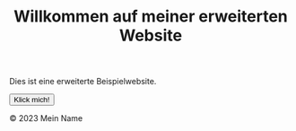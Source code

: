 <!DOCTYPE html>
<html lang="de">
<head>
    <meta charset="UTF-8">
    <meta name="viewport" content="width=device-width, initial-scale=1.0">
    <title>Meine Erweiterte Website</title>
    <link rel="stylesheet" href="styles.css">
</head>
<body>
    <header>
        <h1>Willkommen auf meiner erweiterten Website</h1>
    </header>
    <main>
        <p>Dies ist eine erweiterte Beispielwebsite.</p>
        <button id="clickMe">Klick mich!</button>
    </main>
    <footer>
        <p>&copy; 2023 Mein Name</p>
    </footer>
    <script src="script.js"></script>
</body>
</html>

